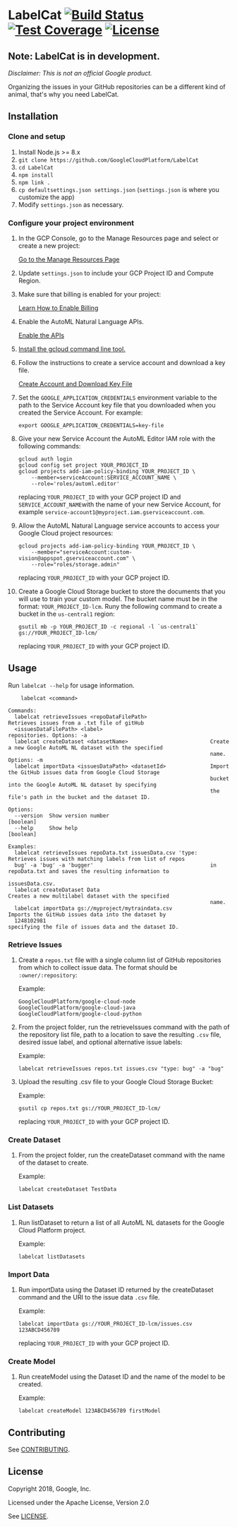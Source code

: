 # LabelCat [![Build Status](https://img.shields.io/circleci/project/github/GoogleCloudPlatform/LabelCat/master.svg?style=flat-square&logo=circleci)](https://circleci.com/gh/GoogleCloudPlatform/LabelCat/tree/master) [![Test Coverage](https://img.shields.io/coveralls/github/GoogleCloudPlatform/LabelCat/master.svg?branch=master&service=github&style=flat-square)](https://coveralls.io/github/GoogleCloudPlatform/LabelCat?branch=master) [![License](https://img.shields.io/github/license/GoogleCloudPlatform/LabelCat.svg?style=flat-square)](https://github.com/GoogleCloudPlatform/LabelCat)

## Note: LabelCat is in development.

_Disclaimer: This is not an official Google product._

Organizing the issues in your GitHub repositories can be a different kind of
animal, that's why you need LabelCat.

## Installation

### Clone and setup

1.  Install Node.js >= 8.x
1.  `git clone https://github.com/GoogleCloudPlatform/LabelCat`
1.  `cd LabelCat`
1.  `npm install`
1.  `npm link .`
1.  `cp defaultsettings.json settings.json` (`settings.json` is where you
    customize the app)
1.  Modify `settings.json` as necessary.

### Configure your project environment

1.  In the GCP Console, go to the Manage Resources page and select or create a
    new project:

    [Go to the Manage Resources Page](https://console.cloud.google.com/cloud-resource-manager?_ga=2.144772156.-906058837.1536100239)

1.  Update `settings.json` to include your GCP Project ID and Compute Region.

1.  Make sure that billing is enabled for your project:

    [Learn How to Enable Billing](https://cloud.google.com/billing/docs/how-to/modify-project)

1.  Enable the AutoML Natural Language APIs.

    [Enable the APIs](https://console.cloud.google.com/flows/enableapi?apiid=storage-component.googleapis.com,automl.googleapis.com,storage-api.googleapis.com&redirect=https://console.cloud.google.com&_ga=2.249562766.-906058837.1536100239)

1.  [Install the gcloud command line tool.](https://cloud.google.com/sdk/downloads#interactive)

1.  Follow the instructions to create a service account and download a key file.

    [Create Account and Download Key File](https://cloud.google.com/iam/docs/creating-managing-service-accounts#creating_a_service_account)

1.  Set the `GOOGLE_APPLICATION_CREDENTIALS` environment variable to the path to
    the Service Account key file that you downloaded when you created the
    Service Account. For example:

        export GOOGLE_APPLICATION_CREDENTIALS=key-file

1.  Give your new Service Account the AutoML Editor IAM role with the following
    commands:

        gcloud auth login
        gcloud config set project YOUR_PROJECT_ID
        gcloud projects add-iam-policy-binding YOUR_PROJECT_ID \
            --member=serviceAccount:SERVICE_ACCOUNT_NAME \
            --role='roles/automl.editor'

    replacing `YOUR_PROJECT_ID` with your GCP project ID and
    `SERVICE_ACCOUNT_NAME`with the name of your new Service Account, for example `service-account1@myproject.iam.gserviceaccount.com`.

1.  Allow the AutoML Natural Language service accounts to access your Google
    Cloud project resources:

        gcloud projects add-iam-policy-binding YOUR_PROJECT_ID \
            --member="serviceAccount:custom-vision@appspot.gserviceaccount.com" \
            --role="roles/storage.admin"

    replacing `YOUR_PROJECT_ID` with your GCP project ID.

1.  Create a Google Cloud Storage bucket to store the documents that you will
    use to train your custom model. The bucket name must be in the format:
    `YOUR_PROJECT_ID-lcm`. Runy the following command to create a bucket in the
    `us-central1` region:

        gsutil mb -p YOUR_PROJECT_ID -c regional -l `us-central1` gs://YOUR_PROJECT_ID-lcm/

    replacing `YOUR_PROJECT_ID` with your GCP project ID.

## Usage

Run `labelcat --help` for usage information.
```
    labelcat <command>

Commands:
  labelcat retrieveIssues <repoDataFilePath>                    Retrieves issues from a .txt file of gitHub
  <issuesDataFilePath> <label>                                  repositories. Options: -a
  labelcat createDataset <datasetName>                          Create a new Google AutoML NL dataset with the specified
                                                                name. Options: -m
  labelcat importData <issuesDataPath> <datasetId>              Import the GitHub issues data from Google Cloud Storage
                                                                bucket into the Google AutoML NL dataset by specifying
                                                                the file's path in the bucket and the dataset ID.

Options:
  --version  Show version number                                                                               [boolean]
  --help     Show help                                                                                         [boolean]

Examples:
  labelcat retrieveIssues repoData.txt issuesData.csv 'type:    Retrieves issues with matching labels from list of repos
  bug' -a 'bug' -a 'bugger'                                     in repoData.txt and saves the resulting information to
                                                                issuesData.csv.
  labelcat createDataset Data                                   Creates a new multilabel dataset with the specified
                                                                name.
  labelcat importData gs://myproject/mytraindata.csv            Imports the GitHub issues data into the dataset by
  1248102981                                                    specifying the file of issues data and the dataset ID.
```
### Retrieve Issues

1.  Create a `repos.txt` file with a single column list of GitHub repositories from
    which to collect issue data. The format should be `:owner/:repository`:

    Example:

        GoogleCloudPlatform/google-cloud-node
        GoogleCloudPlatform/google-cloud-java
        GoogleCloudPlatform/google-cloud-python

1.  From the project folder, run the retrieveIssues command with the path of the
    repository list file, path to a location to save the resulting `.csv` file, desired issue label, and optional alternative issue labels:

    Example:

        labelcat retrieveIssues repos.txt issues.csv "type: bug" -a "bug"

1.  Upload the resulting .csv file to your Google Cloud Storage Bucket:

    Example:

        gsutil cp repos.txt gs://YOUR_PROJECT_ID-lcm/

    replacing `YOUR_PROJECT_ID` with your GCP project ID.

### Create Dataset

1.  From the project folder, run the createDataset command with the name of the
    dataset to create.

    Example:

        labelcat createDataset TestData

### List Datasets

1.  Run listDataset to return a list of all AutoML NL datasets for the Google Cloud Platform project.

    Example:

        labelcat listDatasets

### Import Data

1.  Run importData using the Dataset ID returned by the createDataset command
    and the URI to the issue data `.csv` file.

    Example:

        labelcat importData gs://YOUR_PROJECT_ID-lcm/issues.csv 123ABCD456789

    replacing `YOUR_PROJECT_ID` with your GCP project ID.

### Create Model

1.  Run createModel using the Dataset ID and the name of the model to be created.

    Example:

        labelcat createModel 123ABCD456789 firstModel

## Contributing

See [CONTRIBUTING][3].

## License

Copyright 2018, Google, Inc.

Licensed under the Apache License, Version 2.0

See [LICENSE][4].

[1]: https://github.com/jmdobry
[2]: https://cloud.google.com/sdk/
[3]: https://github.com/GoogleCloudPlatform/LabelCat/blob/master/CONTRIBUTING.md
[4]: https://github.com/GoogleCloudPlatform/LabelCat/blob/master/LICENSE
